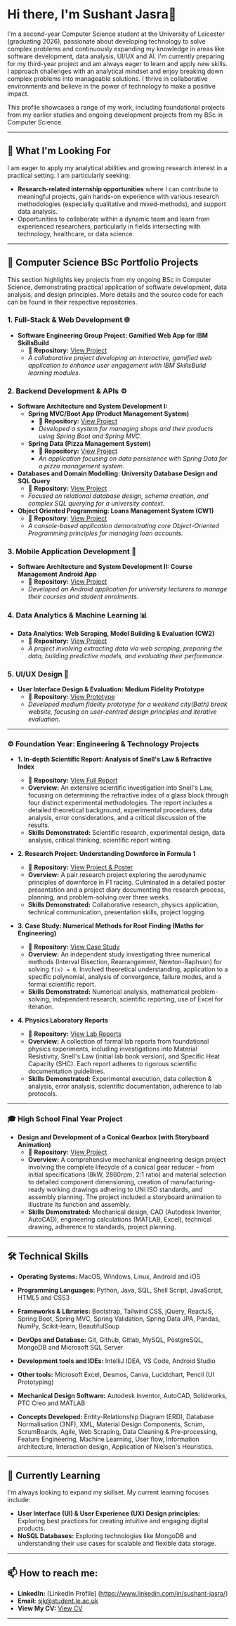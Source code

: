 # Hi there, I'm Sushant Jasra👋

I'm a second-year Computer Science student at the University of Leicester (graduating 2026), passionate about developing technology to solve complex problems and continuously expanding my knowledge in areas like software development, data analysis, UI/UX and AI. I'm currently preparing for my third-year project and am always eager to learn and apply new skills.
I approach challenges with an analytical mindset and enjoy breaking down complex problems into manageable solutions. I thrive in collaborative environments and believe in the power of technology to make a positive impact.

This profile showcases a range of my work, including foundational projects from my earlier studies and ongoing development projects from my BSc in Computer Science.

---

## 🎯 What I'm Looking For

I am eager to apply my analytical abilities and growing research interest in a practical setting. I am particularly seeking:
* **Research-related internship opportunities** where I can contribute to meaningful projects, gain hands-on experience with various research methodologies (especially qualitative and mixed-methods), and support data analysis.
* Opportunities to collaborate within a dynamic team and learn from experienced researchers, particularly in fields intersecting with technology, healthcare, or data science.

---

## 🚀 Computer Science BSc Portfolio Projects

This section highlights key projects from my ongoing BSc in Computer Science, demonstrating practical application of software development, data analysis, and design principles. More details and the source code for each can be found in their respective repositories.

### 1. Full-Stack & Web Development 🌐
* **Software Engineering Group Project: Gamified Web App for IBM SkillsBuild**
    * 🔗 **Repository:** [View Project](https://github.com/sushant1203/ibm-skillsbuild-gamified-app)
    * *A collaborative project developing an interactive, gamified web application to enhance user engagement with IBM SkillsBuild learning modules.*

### 2. Backend Development & APIs ⚙️
* **Software Architecture and System Development I:**
    * **Spring MVC/Boot App (Product Management System)**
        * 🔗 **Repository:** [View Project](https://github.com/sushant1203/spring-shop-product-system)
        * *Developed a system for managing shops and their products using Spring Boot and Spring MVC.*
    * **Spring Data (Pizza Management System)**
        * 🔗 **Repository:** [View Project](https://github.com/sushant1203/spring-data-pizza-system)
        * *An application focusing on data persistence with Spring Data for a pizza management system.*
* **Databases and Domain Modelling: University Database Design and SQL Query**
    * 🔗 **Repository:** [View Project](https://github.com/sushant1203/university-database-design-SQL)
    * *Focused on relational database design, schema creation, and complex SQL querying for a university context.*
* **Object Oriented Programming: Loans Management System (CW1)**
    * 🔗 **Repository:** [View Project](https://github.com/sushant1203/bankloans-management-system)
    * *A console-based application demonstrating core Object-Oriented Programming principles for managing loan accounts.*

### 3. Mobile Application Development 📱
* **Software Architecture and System Development II: Course Management Android App**
    * 🔗 **Repository:** [View Project](https://github.com/sushant1203/android-app-course-management-system)
    * *Developed an Android application for university lecturers to manage their courses and student enrolments.*

### 4. Data Analytics & Machine Learning 📊
* **Data Analytics: Web Scraping, Model Building & Evaluation (CW2)**
    * 🔗 **Repository:** [View Project](https://github.com/sushant1203/webscraping-modelbuilding-evaluation)
    * *A project involving extracting data via web scraping, preparing the data, building predictive models, and evaluating their performance.*

### 5. UI/UX Design 🎨
* **User Interface Design & Evaluation: Medium Fidelity Prototype**
    * 🔗 **Repository:** [View Prototype](https://github.com/sushant1203/medium-fidelity-wireframes-prototype)
    * *Developed medium fidelity prototype for a weekend city(Bath) break website, focusing on user-centred design principles and iterative evaluation.*

---

### ⚙️ Foundation Year: Engineering & Technology Projects

* **1. In-depth Scientific Report: Analysis of Snell's Law & Refractive Index**
    * 🔗 **Repository:** [View Full Report](https://github.com/sushant1203/physics-final-scientific-report)
    * **Overview:** An extensive scientific investigation into Snell's Law, focusing on determining the refractive index of a glass block through four distinct experimental methodologies. The report includes a detailed theoretical background, experimental procedures, data analysis, error considerations, and a critical discussion of the results.
    * **Skills Demonstrated:** Scientific research, experimental design, data analysis, critical thinking, scientific report writing.

* **2. Research Project: Understanding Downforce in Formula 1**
    * 🔗 **Repository:** [View Project & Poster](https://github.com/sushant1203/mechanics-downforce-F1-project)
    * **Overview:** A pair research project exploring the aerodynamic principles of downforce in F1 racing. Culminated in a detailed poster presentation and a project diary documenting the research process, planning, and problem-solving over three weeks.
    * **Skills Demonstrated:** Collaborative research, physics application, technical communication, presentation skills, project logging.

* **3. Case Study: Numerical Methods for Root Finding (Maths for Engineering)**
    * 🔗 **Repository:** [View Case Study](https://github.com/sushant1203/mathematics-case-study)
    * **Overview:** An independent study investigating three numerical methods (Interval Bisection, Rearrangement, Newton-Raphson) for solving `f(x) = 0`. Involved theoretical understanding, application to a specific polynomial, analysis of convergence, failure modes, and a formal scientific report.
    * **Skills Demonstrated:** Numerical analysis, mathematical problem-solving, independent research, scientific reporting, use of Excel for iteration.

* **4. Physics Laboratory Reports**
    * 🔗 **Repository:** [View Lab Reports](https://github.com/sushant1203/physics-lab-reports)
    * **Overview:** A collection of formal lab reports from foundational physics experiments, including investigations into Material Resistivity, Snell's Law (initial lab book version), and Specific Heat Capacity (SHC). Each report adheres to rigorous scientific documentation guidelines.
    * **Skills Demonstrated:** Experimental execution, data collection & analysis, error analysis, scientific documentation, adherence to lab protocols.

---

### 🎓 High School Final Year Project

* **Design and Development of a Conical Gearbox (with Storyboard Animation)**
    * 🔗 **Repository:** [View Project](https://github.com/sushant1203/conical-gearbox-final-year-highschool-project)
    * **Overview:** A comprehensive mechanical engineering design project involving the complete lifecycle of a conical gear reducer – from initial specifications (8kW, 2860rpm, 2:1 ratio) and material selection to detailed component dimensioning, creation of manufacturing-ready working drawings adhering to UNI ISO standards, and assembly planning. The project included a storyboard animation to illustrate its function and assembly.
    * **Skills Demonstrated:** Mechanical design, CAD (Autodesk Inventor, AutoCAD), engineering calculations (MATLAB, Excel), technical drawing, adherence to standards, project planning.

---

## 🛠️ Technical Skills

* **Operating Systems:** MacOS, Windows, Linux, Android and iOS
* **Programming Languages:** Python, Java, SQL, Shell Script, JavaScript, HTML5 and CSS3
* **Frameworks & Libraries:** Bootstrap, Tailwind CSS, jQuery, ReactJS, Spring Boot, Spring MVC, Spring Validation, Spring Data JPA, Pandas, NumPy, Scikit-learn, BeautifulSoup
* **DevOps and Database:** Git, Github, Gitlab, MySQL, PostgreSQL, MongoDB and Microsoft SQL Server
* **Development tools and IDEs:** IntelliJ IDEA, VS Code, Android Studio
* **Other tools:** Microsoft Excel, Desmos, Canva, Lucidchart, Pencil (UI Prototyping)
* **Mechanical Design Software:** Autodesk Inventor, AutoCAD, Solidworks, PTC Creo and MATLAB

* **Concepts Developed:** Entity-Relationship Diagram (ERD), Database Normalisation (3NF), XML, Material Design Components, Scrum, ScrumBoards, Agile, Web Scraping, Data Cleaning & Pre-processing, Feature Engineering, Machine Learning, User flow, Information architecture, Interaction design, Application of Nielsen's Heuristics.
---

## 🌱 Currently Learning

I'm always looking to expand my skillset. My current learning focuses include:
* **User Interface (UI) & User Experience (UX) Design principles:** Exploring best practices for creating intuitive and engaging digital products.
* **NoSQL Databases:** Exploring technologies like MongoDB and understanding their use cases for scalable and flexible data storage.

---

## 📫 How to reach me:

* **LinkedIn:** [LinkedIn Profile] (https://www.linkedin.com/in/sushant-jasra/)
* **Email:** sjk@student.le.ac.uk
* **View My CV:** [View CV](SushantJasraKumar_GitHubCV.pdf)

---

<!--
Here are some ideas to get you started:
- 🔭 I’m currently working on ...
- 💬 Ask me about ...
- 😄 Pronouns: ...
- ⚡ Fun fact: ...
* **(Optional) Portfolio Website:** `[Link if you create one like yourusername.github.io]`
-->
